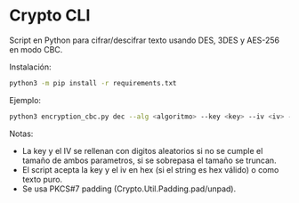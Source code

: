 # Crypto CLI

Script en Python para cifrar/descifrar texto usando DES, 3DES y AES-256 en modo CBC.

Instalación:

```bash
python3 -m pip install -r requirements.txt
```

Ejemplo:


```bash
python3 encryption_cbc.py dec --alg <algoritmo> --key <key> --iv <iv> --in <text>
```

Notas:

- La key y el IV se rellenan con digitos aleatorios si no se cumple el tamaño de ambos parametros, si se sobrepasa el tamaño se truncan.
- El script acepta la key y el iv en hex (si el string es hex válido) o como texto puro.
- Se usa PKCS#7 padding (Crypto.Util.Padding.pad/unpad).


